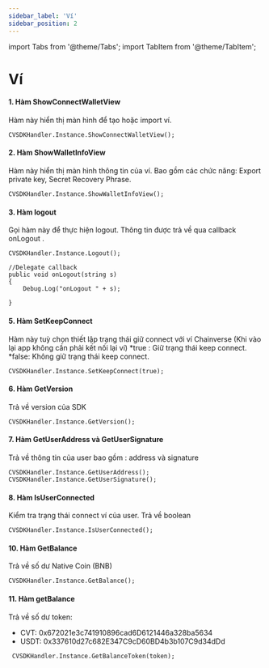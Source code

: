 ```yaml
---
sidebar_label: 'Ví'
sidebar_position: 2
---
```


import Tabs from '@theme/Tabs';
import TabItem from '@theme/TabItem';

# Ví

#### 1. Hàm ShowConnectWalletView
Hàm này hiển thị màn hình để tạo hoặc import ví. 

```
CVSDKHandler.Instance.ShowConnectWalletView();
```

#### 2. Hàm ShowWalletInfoView
Hàm này hiển thị màn hình thông tin của ví. Bao gồm các chức năng: Export private key, Secret Recovery Phrase.

```
CVSDKHandler.Instance.ShowWalletInfoView();
```

#### 3. Hàm logout
Gọi hàm này để thực hiện logout. Thông tin được trả về qua callback onLogout .

```
CVSDKHandler.Instance.Logout();

//Delegate callback
public void onLogout(string s)
{
    Debug.Log("onLogout " + s);

}
```


#### 5. Hàm SetKeepConnect
Hàm này tuỳ chọn thiết lập trạng thái giữ connect với ví Chainverse (Khi vào lại app không cần phải kết nối lại ví) 
*true : Giữ trạng thái keep connect.
*false: Không giữ trạng thái keep connect.

```
CVSDKHandler.Instance.SetKeepConnect(true);

```

#### 6. Hàm GetVersion
Trả về version của SDK

```
CVSDKHandler.Instance.GetVersion();

```

#### 7. Hàm GetUserAddress và GetUserSignature
Trả về thông tin của user bao gồm : address và signature


```
CVSDKHandler.Instance.GetUserAddress();
CVSDKHandler.Instance.GetUserSignature();
```

#### 8. Hàm IsUserConnected
Kiểm tra trạng thái connect ví của user. Trả về boolean

```
CVSDKHandler.Instance.IsUserConnected();

```

#### 10. Hàm GetBalance
Trả về số dư Native Coin (BNB)

```
CVSDKHandler.Instance.GetBalance();

```

#### 11. Hàm getBalance
Trả về số dư token:
- CVT: 0x672021e3c741910896cad6D6121446a328ba5634
- USDT: 0x337610d27c682E347C9cD60BD4b3b107C9d34dDd


```
 CVSDKHandler.Instance.GetBalanceToken(token);

```
